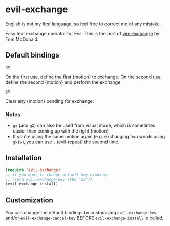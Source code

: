 evil-exchange
============

English is not my first language, so feel free to correct me of any mistake.

Easy text exchange operator for Evil. This is the port of [vim-exchange](https://github.com/tommcdo/vim-exchange) by Tom McDonald.

Default bindings
--------

`gx`

On the first use, define the first {motion} to exchange. On the second use,
define the second {motion} and perform the exchange.

`gX`

Clear any {motion} pending for exchange.

### Notes

* `gx` (and `gX`) can also be used from visual mode, which is sometimes easier than coming
  up with the right {motion}
* If you're using the same motion again (e.g. exchanging two words using
  `gxiw`), you can use `.` (evil-repeat) the second time.

Installation
------------

```lisp
(require 'evil-exchange)
;; if you want to change default key bindings
;; (setq evil-exchange-key (kbd "zx"))
(evil-exchange-install)
```

Customization
-------

You can change the default bindings by customizing `evil-exchange-key` and/or `evil-exchange-cancel-key` BEFORE  `evil-exchange-install` is called.
